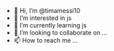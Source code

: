 - 👋 Hi, I’m @timamessi10
- 👀 I’m interested in js
- 🌱 I’m currently learning js
- 💞️ I’m looking to collaborate on ...
- 📫 How to reach me ...

<!---
timamessi10/timamessi10 is a ✨ special ✨ repository because its `README.md` (this file) appears on your GitHub profile.
You can click the Preview link to take a look at your changes.
--->
